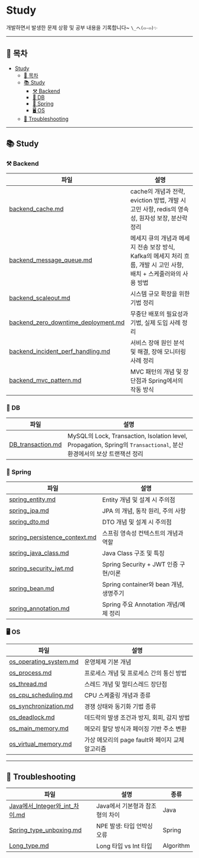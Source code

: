 # Study

개발하면서 발생한 문제 상황 및 공부 내용을 기록합니다~  `\_へ(▭-▭)✨`

---
## 📑 목차

- [Study](#study)
  - [📑 목차](#-목차)
  - [📚 Study](#-study)
    - [⚒️ Backend](#️-backend)
    - [💾 DB](#-db)
    - [🌱 Spring](#-spring)
    - [🖥️ OS](#️-os)
  - [🐞 Troubleshooting](#-troubleshooting)

---

## 📚 Study

### ⚒️ Backend
| 파일 | 설명 |
| --- | --- |
| [backend_cache.md](Study/Backend/backend_cache.md) | cache의 개념과 전략, eviction 방법, 개발 시 고민 사항, redis의 영속성, 원자성 보장, 분산락 정리 |
| [backend_message_queue.md](Study/Backend/backend_message_queue.md) | 메세지 큐의 개념과 메세지 전송 보장 방식, Kafka의 메세지 처리 흐름, 개발 시 고민 사항, 배치 + 스케줄러와의 사용 방법 |
| [backend_scaleout.md](Study/Backend/backend_scaleout.md) | 시스템 규모 확장을 위한 기법 정리 |
| [backend_zero_downtime_deployment.md](Study/Backend/backend_zero_downtime_deployment.md) | 무중단 배포의 필요성과 기법, 실제 도입 사례 정리 |
| [backend_incident_perf_handling.md](Study/Backend/backend_incident_perf_handling.md) | 서비스 장애 원인 분석 및 해결, 장애 모니터링 사례 정리 |
| [backend_mvc_pattern.md](Study/Backend/backend_mvc_pattern.md) | MVC 패턴의 개념 및 장단점과 Spring에서의 작동 방식 |


### 💾 DB

| 파일 | 설명 |
| --- | --- |
| [DB_transaction.md](Study/DB/DB_transaction.md) | MySQL의 Lock, Transaction, Isolation level, Propagation, Spring의 `Transactional`, 분산 환경에서의 보상 트랜잭션 정리 |

### 🌱 Spring

| 파일 | 설명 |
| --- | --------- |
| [spring_entity.md](Study/Spring/spring_entity.md) | Entity 개념 및 설계 시 주의점 |
| [spring_jpa.md](Study/Spring/spring_jpa.md) | JPA 의 개념, 동작 원리, 주의 사항 |
| [spring_dto.md](Study/Spring/spring_dto.md) | DTO 개념 및 설계 시 주의점 |
| [spring_persistence_context.md](Study/Spring/spring_persistence_context.md) | 스프링 영속성 컨텍스트의 개념과 역할 |
| [spring_java_class.md](Study/Spring/spring_java_class.md) | Java Class 구조 및 특징 |
| [spring_security_jwt.md](Study/Spring/spring_security_jwt.md) | Spring Security + JWT 인증 구현/이론 |
| [spring_bean.md](Study/Spring/spring_bean.md) | Spring container와 bean 개념, 생명주기 |
| [spring_annotation.md](Study/Spring/spring_annotation.md) | Spring 주요 Annotation 개념/예제 정리 |

### 🖥️ OS

| 파일 | 설명 |
| --- | --- |
| [os_operating_system.md](Study/OS/os_operating_system.md) | 운영체제 기본 개념 |
| [os_process.md](Study/OS/os_process.md) | 프로세스 개념 및 프로세스 간의 통신 방법 |
| [os_thread.md](Study/OS/os_thread.md) | 스레드 개념 및 멀티스레드 장단점 |
| [os_cpu_scheduling.md](Study/OS/os_cpu_scheduling.md) | CPU 스케줄링 개념과 종류 |
| [os_synchronization.md](Study/OS/os_synchronization.md) | 경쟁 상태와 동기화 기법 종류 |
| [os_deadlock.md](Study/OS/os_deadlock.md) | 데드락의 발생 조건과 방지, 회피, 감지 방법  |
| [os_main_memory.md](Study/OS/os_main_memory.md) | 메모리 할당 방식과 페이징 기반 주소 변환 |
| [os_virtual_memory.md](Study/OS/os_virtual_memory.md) | 가상 메모리의 page fault와 페이지 교체 알고리즘 |

---

## 🐞 Troubleshooting

| 파일 | 설명 | 종류 |
| --- | ------------- | --- |
|[Java에서_Integer와_int_차이.md](Troubleshooting/Java에서_Integer와_int_차이.md)| Java에서 기본형과 참조형의 차이 | Java |
|[Spring_type_unboxing.md](Troubleshooting/Spring_type_unboxing.md)| NPE 발생: 타입 언박싱 오류 | Spring |
|[Long_type.md](Troubleshooting/Long_type.md)| Long 타입 vs Int 타입| Algorithm |
